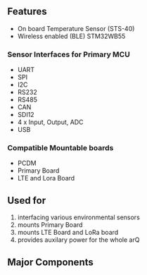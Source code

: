 ## Features
- On board Temperature Sensor (STS-40)
- Wireless enabled (BLE) STM32WB55
### Sensor Interfaces for Primary MCU

- UART
- SPI
- I2C
- RS232
- RS485
- CAN
- SDI12
- 4 x Input, Output, ADC
- USB

### Compatible Mountable boards
- PCDM
- Primary Board
- LTE and Lora Board
## Used for
1. interfacing various environmental sensors
2. mounts Primary Board
3. mounts LTE Board and LoRa board
4. provides auxilary power for the whole arQ


## Major Components